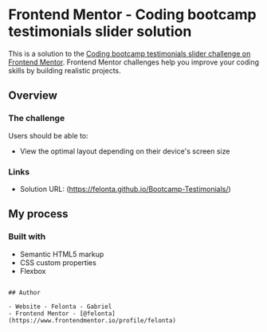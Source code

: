 # Frontend Mentor - Coding bootcamp testimonials slider solution

This is a solution to the [Coding bootcamp testimonials slider challenge on Frontend Mentor](https://www.frontendmentor.io/challenges/coding-bootcamp-testimonials-slider-4FNyLA8JL). Frontend Mentor challenges help you improve your coding skills by building realistic projects. 


## Overview

### The challenge

Users should be able to:

- View the optimal layout depending on their device's screen size
### Links

- Solution URL: (https://felonta.github.io/Bootcamp-Testimonials/)

## My process

### Built with

- Semantic HTML5 markup
- CSS custom properties
- Flexbox


```

## Author

- Website - Felonta - Gabriel
- Frontend Mentor - [@felonta](https://www.frontendmentor.io/profile/felonta)
